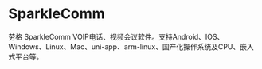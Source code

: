 # SparkleComm
劳格 SparkleComm VOIP电话、视频会议软件。支持Android、IOS、Windows、Linux、Mac、uni-app、arm-linux、国产化操作系统及CPU、嵌入式平台等。
